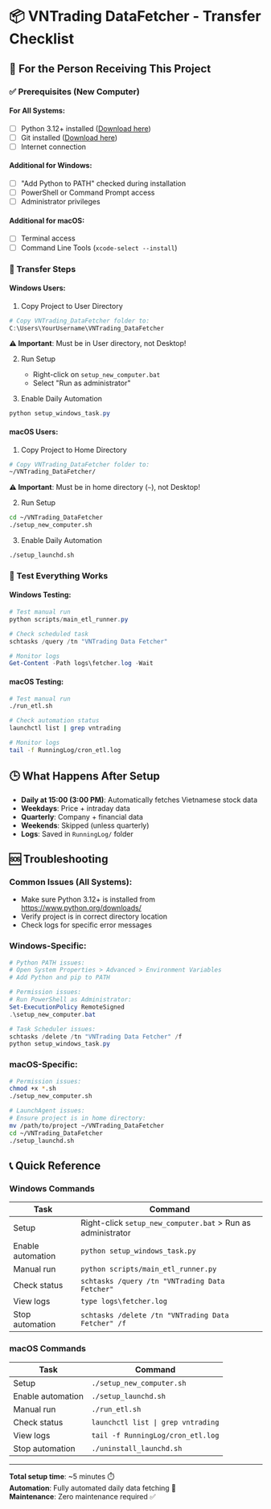 # 📦 VNTrading DataFetcher - Transfer Checklist

## 🎯 For the Person Receiving This Project

### ✅ Prerequisites (New Computer)

#### For All Systems:
- [ ] Python 3.12+ installed ([Download here](https://www.python.org/downloads/))
- [ ] Git installed ([Download here](https://git-scm.com/downloads))
- [ ] Internet connection

#### Additional for Windows:
- [ ] "Add Python to PATH" checked during installation
- [ ] PowerShell or Command Prompt access
- [ ] Administrator privileges

#### Additional for macOS:
- [ ] Terminal access
- [ ] Command Line Tools (`xcode-select --install`)

### 📂 Transfer Steps

#### Windows Users:

1. Copy Project to User Directory
```powershell
# Copy VNTrading_DataFetcher folder to:
C:\Users\YourUsername\VNTrading_DataFetcher
```

**⚠️ Important**: Must be in User directory, not Desktop!

2. Run Setup
   - Right-click on `setup_new_computer.bat`
   - Select "Run as administrator"

3. Enable Daily Automation
```powershell
python setup_windows_task.py
```

#### macOS Users:

1. Copy Project to Home Directory
```bash
# Copy VNTrading_DataFetcher folder to:
~/VNTrading_DataFetcher/
```

**⚠️ Important**: Must be in home directory (`~`), not Desktop!

2. Run Setup
```bash
cd ~/VNTrading_DataFetcher
./setup_new_computer.sh
```

3. Enable Daily Automation
```bash
./setup_launchd.sh
```

### 🧪 Test Everything Works

#### Windows Testing:
```powershell
# Test manual run
python scripts/main_etl_runner.py

# Check scheduled task
schtasks /query /tn "VNTrading Data Fetcher"

# Monitor logs
Get-Content -Path logs\fetcher.log -Wait
```

#### macOS Testing:
```bash
# Test manual run
./run_etl.sh

# Check automation status
launchctl list | grep vntrading

# Monitor logs
tail -f RunningLog/cron_etl.log
```

## 🕒 What Happens After Setup

- **Daily at 15:00 (3:00 PM)**: Automatically fetches Vietnamese stock data
- **Weekdays**: Price + intraday data  
- **Quarterly**: Company + financial data
- **Weekends**: Skipped (unless quarterly)
- **Logs**: Saved in `RunningLog/` folder

## 🆘 Troubleshooting

### Common Issues (All Systems):
- Make sure Python 3.12+ is installed from https://www.python.org/downloads/
- Verify project is in correct directory location
- Check logs for specific error messages

### Windows-Specific:
```powershell
# Python PATH issues:
# Open System Properties > Advanced > Environment Variables
# Add Python and pip to PATH

# Permission issues:
# Run PowerShell as Administrator:
Set-ExecutionPolicy RemoteSigned
.\setup_new_computer.bat

# Task Scheduler issues:
schtasks /delete /tn "VNTrading Data Fetcher" /f
python setup_windows_task.py
```

### macOS-Specific:
```bash
# Permission issues:
chmod +x *.sh
./setup_new_computer.sh

# LaunchAgent issues:
# Ensure project is in home directory:
mv /path/to/project ~/VNTrading_DataFetcher
cd ~/VNTrading_DataFetcher
./setup_launchd.sh
```

## 📞 Quick Reference

### Windows Commands

| Task | Command |
|------|---------|
| Setup | Right-click `setup_new_computer.bat` > Run as administrator |
| Enable automation | `python setup_windows_task.py` |
| Manual run | `python scripts/main_etl_runner.py` |
| Check status | `schtasks /query /tn "VNTrading Data Fetcher"` |
| View logs | `type logs\fetcher.log` |
| Stop automation | `schtasks /delete /tn "VNTrading Data Fetcher" /f` |

### macOS Commands

| Task | Command |
|------|---------|
| Setup | `./setup_new_computer.sh` |
| Enable automation | `./setup_launchd.sh` |
| Manual run | `./run_etl.sh` |
| Check status | `launchctl list \| grep vntrading` |
| View logs | `tail -f RunningLog/cron_etl.log` |
| Stop automation | `./uninstall_launchd.sh` |

---

**Total setup time**: ~5 minutes ⏱️  
**Automation**: Fully automated daily data fetching 🤖  
**Maintenance**: Zero maintenance required ✅

